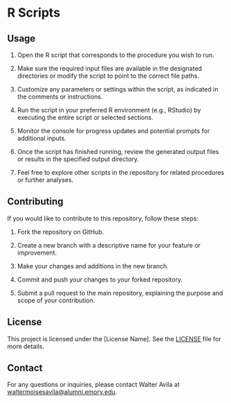 # R Scripts

## Usage

1. Open the R script that corresponds to the procedure you wish to run.

2. Make sure the required input files are available in the designated directories or modify the script to point to the correct file paths.

3. Customize any parameters or settings within the script, as indicated in the comments or instructions.

4. Run the script in your preferred R environment (e.g., RStudio) by executing the entire script or selected sections.

5. Monitor the console for progress updates and potential prompts for additional inputs.

6. Once the script has finished running, review the generated output files or results in the specified output directory.

7. Feel free to explore other scripts in the repository for related procedures or further analyses.

## Contributing

If you would like to contribute to this repository, follow these steps:

1. Fork the repository on GitHub.

2. Create a new branch with a descriptive name for your feature or improvement.

3. Make your changes and additions in the new branch.

4. Commit and push your changes to your forked repository.

5. Submit a pull request to the main repository, explaining the purpose and scope of your contribution.

## License

This project is licensed under the [License Name]. See the [LICENSE](LICENSE) file for more details.

## Contact

For any questions or inquiries, please contact Walter Avila at waltermoisesavila@alumni.emory.edu.

